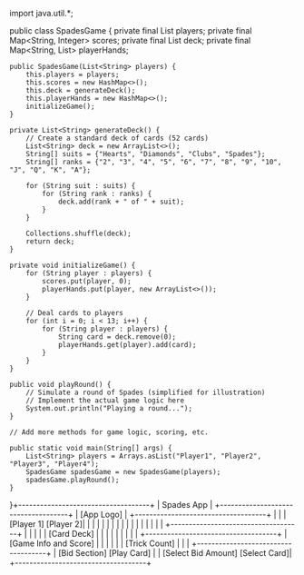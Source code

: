 import java.util.*;

public class SpadesGame {
    private final List<String> players;
    private final Map<String, Integer> scores;
    private final List<String> deck;
    private final Map<String, List<String>> playerHands;

    public SpadesGame(List<String> players) {
        this.players = players;
        this.scores = new HashMap<>();
        this.deck = generateDeck();
        this.playerHands = new HashMap<>();
        initializeGame();
    }

    private List<String> generateDeck() {
        // Create a standard deck of cards (52 cards)
        List<String> deck = new ArrayList<>();
        String[] suits = {"Hearts", "Diamonds", "Clubs", "Spades"};
        String[] ranks = {"2", "3", "4", "5", "6", "7", "8", "9", "10", "J", "Q", "K", "A"};

        for (String suit : suits) {
            for (String rank : ranks) {
                deck.add(rank + " of " + suit);
            }
        }

        Collections.shuffle(deck);
        return deck;
    }

    private void initializeGame() {
        for (String player : players) {
            scores.put(player, 0);
            playerHands.put(player, new ArrayList<>());
        }

        // Deal cards to players
        for (int i = 0; i < 13; i++) {
            for (String player : players) {
                String card = deck.remove(0);
                playerHands.get(player).add(card);
            }
        }
    }

    public void playRound() {
        // Simulate a round of Spades (simplified for illustration)
        // Implement the actual game logic here
        System.out.println("Playing a round...");
    }

    // Add more methods for game logic, scoring, etc.

    public static void main(String[] args) {
        List<String> players = Arrays.asList("Player1", "Player2", "Player3", "Player4");
        SpadesGame spadesGame = new SpadesGame(players);
        spadesGame.playRound();
    }
}+------------------------------------+
|              Spades App             |
+------------------------------------+
|           [App Logo]                |
+------------------------------------+
|                                    |
|          [Player 1]      [Player 2]|
|                                    |
|                                    |
|                                    |
|                                    |
|                                    |
|                                    |
|                                    |
|                                    |
+------------------------------------+
|                                    |
|                                    |
|          [Card Deck]               |
|                                    |
|                                    |
|                                    |
|                                    |
+------------------------------------+
|       [Game Info and Score]         |
|                                    |
|                                    |
|          [Trick Count]              |
|                                    |
+------------------------------------+
|      [Bid Section]   [Play Card]    |
|    [Select Bid Amount] [Select Card]|
+------------------------------------+
